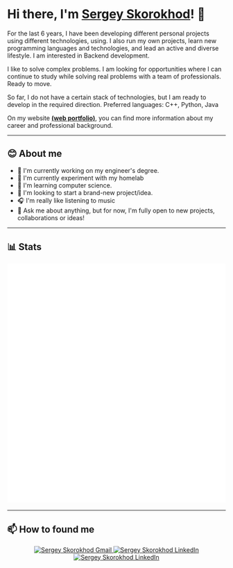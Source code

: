 # Hi there, I'm **[Sergey Skorokhod](http://illusion-of-control-portfolio.vercel.app/)**! 👋

For the last 6 years, I have been developing different personal projects using different technologies, using. I also run my own projects, learn new programming languages and technologies, and lead an active and diverse lifestyle. I am interested in Backend development.

I like to solve complex problems. I am looking for opportunities where I can continue to study while solving real problems with a team of professionals. Ready to move.

So far, I do not have a certain stack of technologies, but I am ready to develop in the required direction. Preferred languages: C++, Python, Java

On my website **[(web portfolio)](http://illusion-of-control-portfolio.vercel.app/)**, you can find more information about my career and professional background.

---

## **😊 About me**

- 🔭 I'm currently working on my engineer's degree.
- 🧪 I'm currently experiment with my homelab
- 🌱 I'm learning computer science.
- 👯 I'm looking to start a brand-new project/idea.
- 🎧 I'm really like listening to music
- 💬 Ask me about anything, but for now, I'm fully open to new projects, collaborations or ideas!

---

## 📊 Stats

![Metrics](/github-metrics.svg)

---

## **📫 How to found me**

<div align="center" style="text-align:center">
    <a href="mailto:sergeyskorokhod@gmail.com">
        <img src="https://img.shields.io/badge/-Gmail-EA4335?style=for-the-badge&logo=Gmail&logoColor=white"
            alt="Sergey Skorokhod Gmail">
    </a>
    <a href="https://www.linkedin.com/in/skorokhod-sergey/">
        <img src="https://img.shields.io/badge/LinkedIn-0A66C2?style=for-the-badge&logo=linkedin&logoColor=white"
            alt="Sergey Skorokhod LinkedIn">
    </a>
    <a href="https://t.me/illusion_of_control">
        <img src="https://img.shields.io/badge/Telegram-2AABEE?style=for-the-badge&logo=telegram&logoColor=white"
            alt="Sergey Skorokhod LinkedIn">
    </a>
</div>
